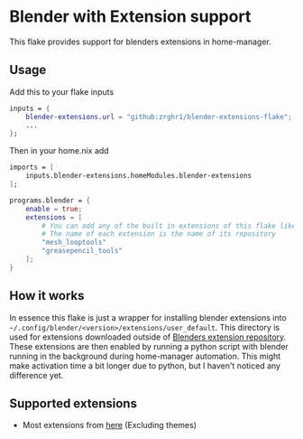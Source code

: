 # Blender with Extension support
This flake provides support for blenders extensions in home-manager.

## Usage
Add this to your flake inputs
```nix
inputs = {
    blender-extensions.url = "github:zrghr1/blender-extensions-flake";
    ...
};
```
Then in your home.nix add
```nix
imports = [
    inputs.blender-extensions.homeModules.blender-extensions
];

programs.blender = {
    enable = true;
    extensions = [
        # You can add any of the built in extensions of this flake like this
        # The name of each extension is the name of its repository
        "mesh_looptools"
        "greasepencil_tools"
    ];
}
```
## How it works
In essence this flake is just a wrapper for installing blender extensions into `~/.config/blender/<version>/extensions/user_default`. This directory is used for extensions downloaded outside of [Blenders extension repository](https://extensions.blender.org/add-ons/). These extensions are then enabled by running a python script with blender running in the background during home-manager automation. This might make activation time a bit longer due to python, but I haven't noticed any difference yet.
## Supported extensions
- Most extensions from [here](https://projects.blender.org/extensions) (Excluding themes)
